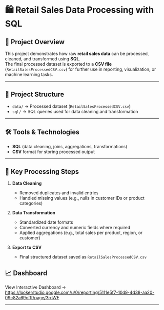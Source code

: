 # 🛍️ Retail Sales Data Processing with SQL

## 📌 Project Overview
This project demonstrates how raw **retail sales data** can be processed, cleaned, and transformed using **SQL**.  
The final processed dataset is exported to a **CSV file** (`RetailSalesProcessedCSV.csv`) for further use in reporting, visualization, or machine learning tasks.  

---

## 📂 Project Structure
- `data/` → Processed dataset (`RetailSalesProcessedCSV.csv`)  
- `sql/` → SQL queries used for data cleaning and transformation  

---

## 🛠️ Tools & Technologies
- **SQL** (data cleaning, joins, aggregations, transformations)  
- **CSV** format for storing processed output 

---

## 🔑 Key Processing Steps
1. **Data Cleaning**  
   - Removed duplicates and invalid entries  
   - Handled missing values (e.g., nulls in customer IDs or product categories)  

2. **Data Transformation**  
   - Standardized date formats  
   - Converted currency and numeric fields where required  
   - Applied aggregations (e.g., total sales per product, region, or customer)  

3. **Export to CSV**  
   - Final structured dataset saved as `RetailSalesProcessedCSV.csv`

## 📈 Dashboard
View Interactive Dashboard → https://lookerstudio.google.com/u/0/reporting/5111e5f7-10d9-4d38-aa20-09c82a69cfff/page/3rnWF

---
